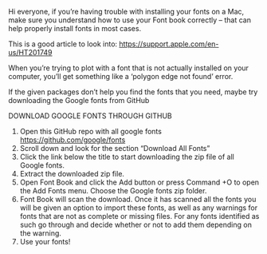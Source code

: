 Hi everyone, if you’re having  trouble with installing your fonts on a Mac, make sure you understand how to use your Font book correctly – that can help properly install fonts in most cases.

This is a good article to look into: https://support.apple.com/en-us/HT201749


When you’re trying to plot with a font that is not actually installed on your computer, you’ll get something like a ‘polygon edge not found’ error.


If the given packages don’t help you find the fonts that you need, maybe try downloading the Google fonts from GitHub

DOWNLOAD GOOGLE FONTS THROUGH GITHUB

1.    Open this GitHub repo with all google fonts https://github.com/google/fonts 
2.    Scroll down and look for the section “Download All Fonts”
3.    Click the link below the title to start downloading the zip file of all Google fonts.
4.    Extract the downloaded zip file.
5.    Open Font Book and click the Add button or press Command +O to open the Add Fonts menu. Choose the Google fonts zip folder.
6.    Font Book will scan the download. Once it has scanned all the fonts you will be given an option to import these fonts, as well as any warnings for fonts that are not as complete or missing files. For any fonts identified as such go through and decide whether or not to add them depending on the warning.
7.    Use your fonts!